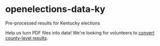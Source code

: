 # openelections-data-ky
Pre-processed results for Kentucky elections

Help us turn PDF files into data! We're looking for volunteers to [convert county-level results](https://github.com/openelections/openelections-data-ky/issues/1).
